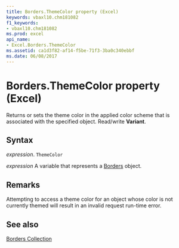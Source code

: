```yaml
---
title: Borders.ThemeColor property (Excel)
keywords: vbaxl10.chm181082
f1_keywords:
- vbaxl10.chm181082
ms.prod: excel
api_name:
- Excel.Borders.ThemeColor
ms.assetid: ca1d3f82-af14-f5be-71f3-3ba0c340ebbf
ms.date: 06/08/2017
---
```



# Borders.ThemeColor property (Excel)

Returns or sets the theme color in the applied color scheme that is associated with the specified object. Read/write  **Variant**.


## Syntax

_expression_. `ThemeColor`

_expression_ A variable that represents a [Borders](Excel.Borders.md) object.


## Remarks

Attempting to access a theme color for an object whose color is not currently themed will result in an invalid request run-time error.


## See also


[Borders Collection](Excel.Borders.md)

